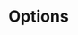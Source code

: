 <script>
  import Preview from "$site/components/Preview.svelte";
  import ListboxWithPureTailwind from "./listbox-with-pure-tailwind.svelte";
  import ListboxWithPureTailwindCode from "./listbox-with-pure-tailwind.svelte?raw";
  import MultipleElements from "./multiple-elements.svelte";
</script>

# Options

<Preview code={ListboxWithPureTailwindCode}>
  <ListboxWithPureTailwind />
</Preview>

